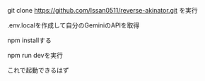 git clone https://github.com/Issan0511/reverse-akinator.git
を実行

.env.localを作成して自分のGeminiのAPIを取得

npm installする

npm run devを実行

これで起動できるはず
